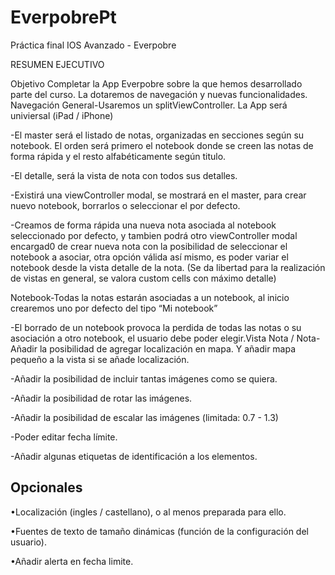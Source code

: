 # EverpobrePt

Práctica final IOS Avanzado - Everpobre

RESUMEN EJECUTIVO 

Objetivo Completar la App Everpobre sobre la que hemos desarrollado parte del curso. 
La dotaremos de navegación y nuevas funcionalidades. Navegación General-Usaremos un splitViewController. 
La App será univiersal (iPad / iPhone) 

-El master será el listado de notas, organizadas en secciones según su notebook. 
  El orden será primero el notebook donde se creen las notas de forma rápida y el resto alfabéticamente según titulo.  

-El detalle, será la vista de nota con todos sus detalles. 

-Existirá una viewController modal, se mostrará en el master, para crear nuevo notebook, borrarlos o seleccionar el por defecto. 

-Creamos de forma rápida una nueva nota asociada al notebook seleccionado por defecto, 
  y tambien podrá otro viewController modal encargad0 de crear nueva nota con la posibilidad de seleccionar el notebook a asociar, 
  otra opción válida así mismo, es poder variar el notebook desde la vista detalle de la nota. 
  (Se da libertad para la realización de vistas en general, se valora custom cells con máximo detalle)
  
Notebook-Todas la notas estarán asociadas a un notebook, al inicio crearemos uno por defecto del tipo “Mi notebook” 

-El borrado de un notebook provoca la perdida de todas las notas o su asociación a otro notebook, 
 el usuario debe poder elegir.Vista Nota / Nota-Añadir la posibilidad de agregar localización en mapa. 
 Y añadir mapa pequeño a la vista si se añade localización. 

-Añadir la posibilidad de incluir tantas imágenes como se quiera.  

-Añadir la posibilidad de rotar las imágenes. 

-Añadir la posibilidad de escalar las imágenes (limitada: 0.7 - 1.3) 

-Poder editar fecha límite. 

-Añadir algunas etiquetas de identificación a los elementos.

## Opcionales

•Localización (ingles / castellano), o al menos preparada para ello. 

•Fuentes de texto de tamaño dinámicas (función de la configuración del usuario). 

•Añadir alerta en fecha limite.

